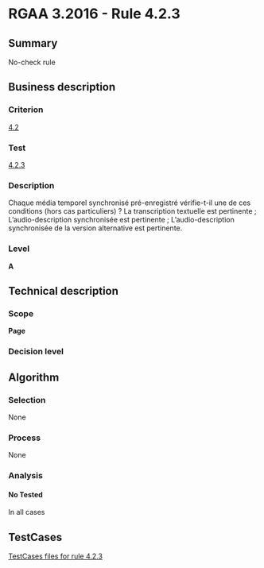 # RGAA 3.2016 - Rule 4.2.3

## Summary
No-check rule


## Business description

### Criterion
[4.2](http://references.modernisation.gouv.fr/rgaa-accessibilite/criteres.html#crit-4-2)

### Test
[4.2.3](http://references.modernisation.gouv.fr/rgaa-accessibilite/criteres.html#test-4-2-3)

### Description
Chaque média temporel synchronisé pré-enregistré vérifie-t-il une de ces conditions (hors cas particuliers) ? La transcription textuelle est pertinente ; L’audio-description synchronisée est pertinente ; L’audio-description synchronisée de la version alternative est pertinente.

### Level
**A**


## Technical description

### Scope
**Page**

### Decision level


## Algorithm

### Selection
None

### Process
None

### Analysis

#### No Tested
In all cases


##  TestCases

[TestCases files for rule 4.2.3](https://github.com/Asqatasun/Asqatasun/tree/RGAA_3.2016/rules/rules-rgaa3.2016/src/test/resources/testcases/rgaa32016/Rgaa32016Rule040203/)


